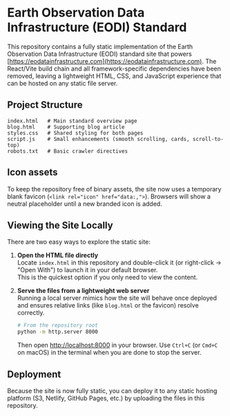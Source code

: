 # Earth Observation Data Infrastructure (EODI) Standard

This repository contains a fully static implementation of the Earth Observation Data Infrastructure (EODI) standard site that powers [https://eodatainfrastructure.com](https://eodatainfrastructure.com). The React/Vite build chain and all framework-specific dependencies have been removed, leaving a lightweight HTML, CSS, and JavaScript experience that can be hosted on any static file server.

## Project Structure

```
index.html   # Main standard overview page
blog.html    # Supporting blog article
styles.css   # Shared styling for both pages
script.js    # Small enhancements (smooth scrolling, cards, scroll-to-top)
robots.txt   # Basic crawler directives
```

## Icon assets

To keep the repository free of binary assets, the site now uses a temporary blank favicon (`<link rel="icon" href="data:,">`). Browsers will show a neutral placeholder until a new branded icon is added.

## Viewing the Site Locally

There are two easy ways to explore the static site:

1. **Open the HTML file directly**  
   Locate `index.html` in this repository and double-click it (or right-click → "Open With") to launch it in your default browser.  
   This is the quickest option if you only need to view the content.

2. **Serve the files from a lightweight web server**  
   Running a local server mimics how the site will behave once deployed and ensures relative links (like `blog.html` or the favicon) resolve correctly.

   ```sh
   # From the repository root
   python -m http.server 8000
   ```

   Then open [http://localhost:8000](http://localhost:8000) in your browser. Use `Ctrl+C` (or `Cmd+C` on macOS) in the terminal when you are done to stop the server.

## Deployment

Because the site is now fully static, you can deploy it to any static hosting platform (S3, Netlify, GitHub Pages, etc.) by uploading the files in this repository.
